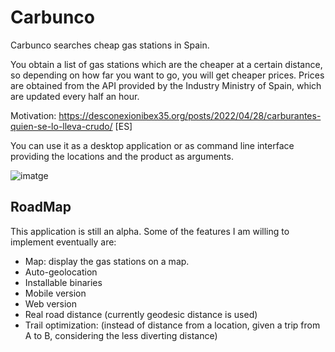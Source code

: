 # Carbunco

Carbunco searches cheap gas stations in Spain.

You obtain a list of gas stations which are the cheaper at a certain distance,
so depending on how far you want to go, you will get cheaper prices.
Prices are obtained from the API provided by the Industry Ministry of Spain,
which are updated every half an hour.

Motivation: https://desconexionibex35.org/posts/2022/04/28/carburantes-quien-se-lo-lleva-crudo/ [ES]

You can use it as a desktop application or as command line interface providing the locations and the product as arguments.

![imatge](https://user-images.githubusercontent.com/532178/217429710-443a1ca0-4cb6-4be0-ad58-e7d68467229d.png)

## RoadMap

This application is still an alpha.
Some of the features I am willing to implement eventually are:

- Map: display the gas stations on a map.
- Auto-geolocation
- Installable binaries
- Mobile version
- Web version
- Real road distance (currently geodesic distance is used)
- Trail optimization: (instead of distance from a location, given a trip from A to B, considering the less diverting distance)
